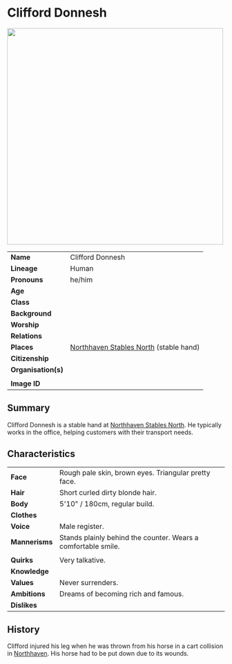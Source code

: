 # Clifford Donnesh

<img src="https://raw.githubusercontent.com/jesskelsall/astarus-images/main/characters/portraits/imageid.png" height="500" />

|||
| --- | --- |
| **Name** | Clifford Donnesh | character.4
| **Lineage** | Human |
| **Pronouns** | he/him |
| **Age** | |
| **Class** | |
| **Background** | |
| **Worship** | |
| **Relations** | |
| **Places** | [Northhaven Stables North](../places/buildings/stables/northhaven-stables-north.md) (stable hand) |
| **Citizenship** | |
| **Organisation(s)** | |
|||
| **Image ID** | |

## Summary

Clifford Donnesh is a stable hand at [Northhaven Stables North](../places/buildings/stables/northhaven-stables-north.md). He typically works in the office, helping customers with their transport needs.

## Characteristics

| | |
| --- | --- |
| **Face** | Rough pale skin, brown eyes. Triangular pretty face. | characteristics.2
| **Hair** | Short curled dirty blonde hair. |
| **Body** | 5'10" / 180cm, regular build. |
| **Clothes** | |
| **Voice** | Male register. |
| **Mannerisms** | Stands plainly behind the counter. Wears a comfortable smile. |
| | |
| **Quirks** | Very talkative. |
| **Knowledge** | |
| **Values** | Never surrenders. |
| **Ambitions** | Dreams of becoming rich and famous. |
| **Dislikes** | |

## History

Clifford injured his leg when he was thrown from his horse in a cart collision in [Northhaven](../places/cities/northhaven.md). His horse had to be put down due to its wounds.
